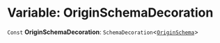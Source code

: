 # Variable: OriginSchemaDecoration

`Const` **OriginSchemaDecoration**: `SchemaDecoration`<[`OriginSchema`](/en/auto-docs/playground-react/interfaces/OriginSchema.md)>
